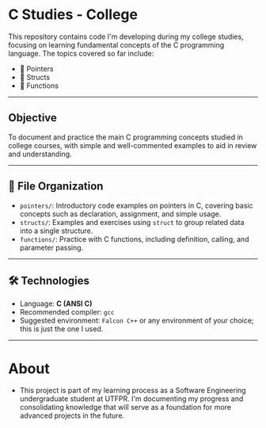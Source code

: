 # C Studies - College

This repository contains code I'm developing during my college studies, focusing on learning fundamental concepts of the C programming language. The topics covered so far include:

- 🔹 Pointers  
- 🔹 Structs  
- 🔹 Functions  

---

## Objective

To document and practice the main C programming concepts studied in college courses, with simple and well-commented examples to aid in review and understanding.

---

## 📂 File Organization

- `pointers/`: Introductory code examples on pointers in C, covering basic concepts such as declaration, assignment, and simple usage.
- `structs/`: Examples and exercises using `struct` to group related data into a single structure.
- `functions/`: Practice with C functions, including definition, calling, and parameter passing.

---

## 🛠️ Technologies

- Language: **C (ANSI C)**  
- Recommended compiler: `gcc`  
- Suggested environment: `Falcon C++` or any environment of your choice; this is just the one I used.

---

# About

- This project is part of my learning process as a Software Engineering undergraduate student at UTFPR. I'm documenting my progress and consolidating knowledge that will serve as a foundation for more advanced projects in the future.
